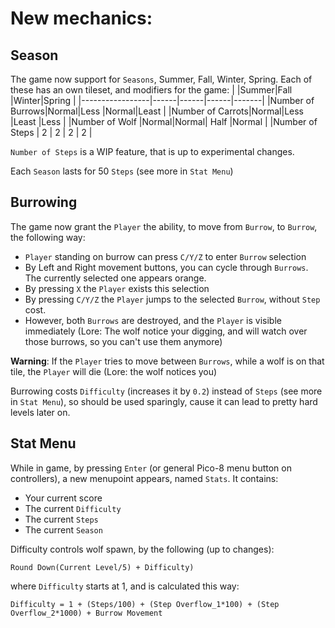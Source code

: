 # New mechanics:
## Season
The game now support for `Seasons`, Summer, Fall, Winter, Spring. Each of these has an own tileset, and modifiers for the game:
|                 |Summer|Fall  |Winter|Spring |
|-----------------|------|------|------|-------|
|Number of Burrows|Normal|Less  |Normal|Least  |
|Number of Carrots|Normal|Less  |Least |Less   |
|Number of Wolf   |Normal|Normal| Half |Normal |
|Number of Steps  |  2   |   2  |   2  |   2   |

`Number of Steps` is a WIP feature, that is up to experimental changes.

Each `Season` lasts for 50 `Steps` (see more in `Stat Menu`)

## Burrowing
The game now grant the `Player` the ability, to move from `Burrow`, to `Burrow`, the following way:
- `Player` standing on burrow can press `C/Y/Z` to enter `Burrow` selection
- By Left and Right movement buttons, you can cycle through `Burrows`. The currently selected one appears orange.
- By pressing `X` the `Player` exists this selection
- By pressing `C/Y/Z` the `Player` jumps to the selected `Burrow`, without `Step` cost.
- However, both `Burrows` are destroyed, and the `Player` is visible immediately (Lore: The wolf notice your digging, and will watch over those burrows, so you can't use them anymore)  

**Warning**: If the `Player` tries to move between `Burrows`, while a wolf is on that tile, the `Player` will die (Lore: the wolf notices you)  

Burrowing costs `Difficulty` (increases it by `0.2`) instead of `Steps` (see more in `Stat Menu`), so should be used sparingly, cause it can lead to pretty hard levels later on.

## Stat Menu
While in game, by pressing `Enter` (or general Pico-8 menu button on controllers), a new menupoint appears, named `Stats`.
It contains:
- Your current score
- The current `Difficulty`
- The current `Steps`
- The current `Season`

Difficulty controls wolf spawn, by the following (up to changes):
```
Round Down(Current Level/5) + Difficulty)
```
where `Difficulty` starts at 1, and is calculated this way:

```
Difficulty = 1 + (Steps/100) + (Step Overflow_1*100) + (Step Overflow_2*1000) + Burrow Movement
```